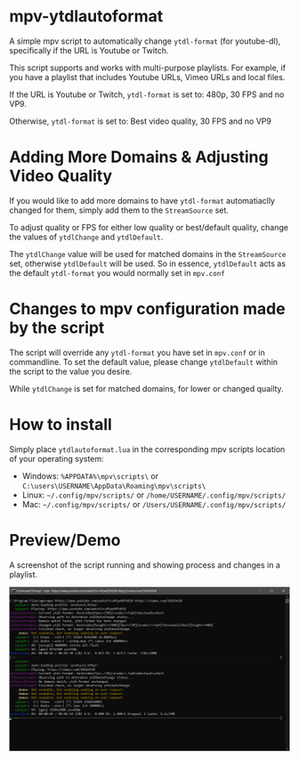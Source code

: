 # mpv-ytdlautoformat
A simple mpv script to automatically change `ytdl-format` (for youtube-dl), specifically if the URL is Youtube or Twitch.

This script supports and works with multi-purpose playlists. For example, if you have a playlist that includes Youtube URLs, Vimeo URLs and local files.

If the URL is Youtube or Twitch, `ytdl-format` is set to: 480p, 30 FPS and no VP9.

Otherwise, `ytdl-format` is set to: Best video quality, 30 FPS and no VP9

# Adding More Domains & Adjusting Video Quality
If you would like to add more domains to have `ytdl-format` automatiaclly changed for them, simply add them to the `StreamSource` set.

To adjust quality or FPS for either low quality or best/default quality, change the values of `ytdlChange` and `ytdlDefault`.

The `ytdlChange` value will be used for matched domains in the `StreamSource` set, otherwise `ytdlDefault` will be used. So in essence, `ytdlDefault` acts as the default `ytdl-format` you would normally set in `mpv.conf`

# Changes to mpv configuration made by the script
The script will override any `ytdl-format` you have set in `mpv.conf` or in commandline. To set the default value, please change `ytdlDefault` within the script to the value you desire.

While `ytdlChange` is set for matched domains, for lower or changed quailty.

# How to install
Simply place `ytdlautoformat.lua` in the corresponding mpv scripts location of your operating system:

- Windows: `%APPDATA%\mpv\scripts\` or `C:\users\USERNAME\AppData\Roaming\mpv\scripts\`
- Linux: `~/.config/mpv/scripts/` or `/home/USERNAME/.config/mpv/scripts/`
- Mac: `~/.config/mpv/scripts/` or `/Users/USERNAME/.config/mpv/scripts/`

# Preview/Demo
A screenshot of the script running and showing process and changes in a playlist.

![mpv-ytdlautoformat preview](https://raw.githubusercontent.com/Samillion/mpv-ytdlautoformat/master/mpv-ytdlautoformat-demo.png)
